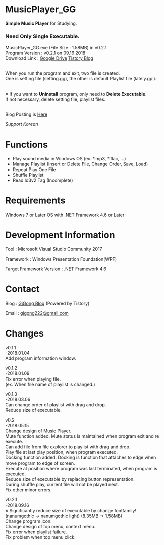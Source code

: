 # MusicPlayer_GG
**Simple Music Player** for Studying.

### Need Only **Single Executable.**

MusicPlayer_GG.exe (File Size : 1.58MB) in v0.2.1  
Program Version : v0.2.1 on 09.16 2018  
Download Link : <a href="https://drive.google.com/open?id=1QA2t2ONHaDnhSPpr-qJ7PyA3TDH5REG0" target="_blank">Google Drive</a> <a href="https://gigong.tistory.com/attachment/cfile4.uf@99A4B8475B9E484A28BD23.exe" target="_blank">Tistory Blog</a> 
<br/><br/>

When you run the program and exit, two file is created.  
One is setting file (setting.gg), the other is default Playlist file (lately.gpl).
<br/><br/>

※ If you want to **Uninstall** program, only need to **Delete Executable**.  
If not necessary, delete setting file, playlist files.
<br/><br/>

Blog Posting is <a href="https://gigong.tistory.com/81" target="_blank">Here</a>

*Support Korean*


# Functions

* Play sound media in Windows OS (ex. *.mp3, *.flac, ...)
* Manage Playlist (Insert or Delete File, Change Order, Save, Load)
* Repeat Play One File
* Shuffle Playlist
* Read Id3v2 Tag (Incomplete)


# Requirements
Windows 7 or Later OS with .NET Framework 4.6 or Later


# Development Information
Tool : Microsoft Visual Studio Community 2017

Framework : Windows Presentation Foundation(WPF)

Target Framework Version : .NET Framework 4.6


# Contact
Blog : <a href="https://gigong.tistory.com/" target="_blank">GiGong Blog</a> (Powered by Tistory)

Email : <gigong222@gmail.com>


# Changes

 v0.1.1  
-2018.01.04  
Add program information window.  

 v0.1.2  
-2018.01.09  
Fix error when playing file.  
(ex. When file name of playlist is changed.)  

 v0.1.3  
-2018.03.06  
Can change order of playlist with drag and drop.  
Reduce size of executable.  

 v0.2  
-2018.05.15  
Change design of Music Player.  
Mute function added. Mute status is maintained when program exit and re execute.  
Can add file from file explorer to playlist with drag and drop.  
Play file at last play position, when program executed.  
Docking function added. Docking is function that attaches to edge when move program to edge of screen.  
Execute at position where program was last terminated, when program is executed.  
Reduce size of executable by replacing button representation.  
During shuffle play, current file will not be played next.  
Fix other minor errors.  

 v0.2.1  
-2018.09.16  
※ Significantly reduce size of executable by change fontfamily! (nanumgothic -> nanumgothic light) (8.35MB -> 1.58MB)   
Change program icon.  
Change design of top menu, context menu.  
Fix error when playlist failure.  
Fix problem when top menu click.  

